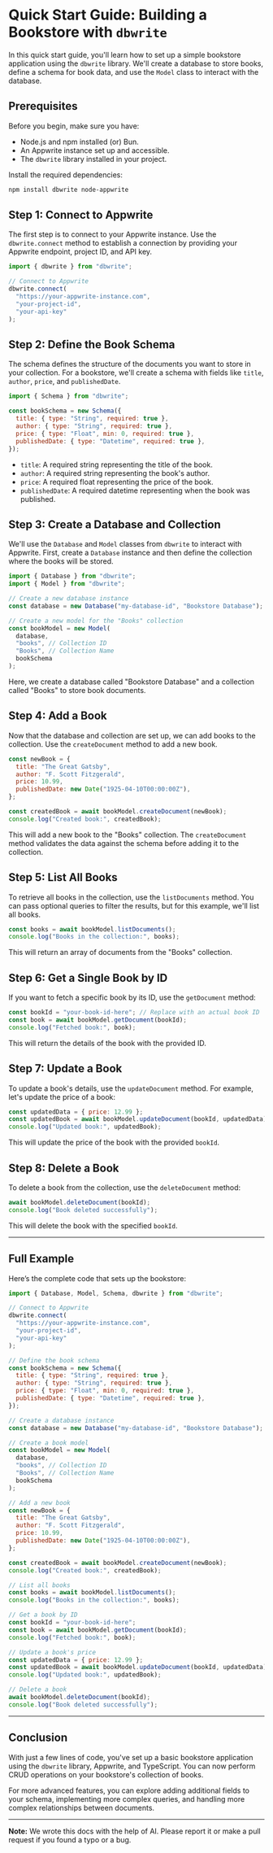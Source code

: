 # Quick Start Guide: Building a Bookstore with `dbwrite`

In this quick start guide, you'll learn how to set up a simple bookstore application using the `dbwrite` library. We'll create a database to store books, define a schema for book data, and use the `Model` class to interact with the database.

## Prerequisites

Before you begin, make sure you have:

- Node.js and npm installed (or) Bun.
- An Appwrite instance set up and accessible.
- The `dbwrite` library installed in your project.

Install the required dependencies:

```bash
npm install dbwrite node-appwrite
```

## Step 1: Connect to Appwrite

The first step is to connect to your Appwrite instance. Use the `dbwrite.connect` method to establish a connection by providing your Appwrite endpoint, project ID, and API key.

```js
import { dbwrite } from "dbwrite";

// Connect to Appwrite
dbwrite.connect(
  "https://your-appwrite-instance.com",
  "your-project-id",
  "your-api-key"
);
```

## Step 2: Define the Book Schema

The schema defines the structure of the documents you want to store in your collection. For a bookstore, we'll create a schema with fields like `title`, `author`, `price`, and `publishedDate`.

```js
import { Schema } from "dbwrite";

const bookSchema = new Schema({
  title: { type: "String", required: true },
  author: { type: "String", required: true },
  price: { type: "Float", min: 0, required: true },
  publishedDate: { type: "Datetime", required: true },
});
```

- `title`: A required string representing the title of the book.
- `author`: A required string representing the book's author.
- `price`: A required float representing the price of the book.
- `publishedDate`: A required datetime representing when the book was published.

## Step 3: Create a Database and Collection

We'll use the `Database` and `Model` classes from `dbwrite` to interact with Appwrite. First, create a `Database` instance and then define the collection where the books will be stored.

```js
import { Database } from "dbwrite";
import { Model } from "dbwrite";

// Create a new database instance
const database = new Database("my-database-id", "Bookstore Database");

// Create a new model for the "Books" collection
const bookModel = new Model(
  database,
  "books", // Collection ID
  "Books", // Collection Name
  bookSchema
);
```

Here, we create a database called "Bookstore Database" and a collection called "Books" to store book documents.

## Step 4: Add a Book

Now that the database and collection are set up, we can add books to the collection. Use the `createDocument` method to add a new book.

```js
const newBook = {
  title: "The Great Gatsby",
  author: "F. Scott Fitzgerald",
  price: 10.99,
  publishedDate: new Date("1925-04-10T00:00:00Z"),
};

const createdBook = await bookModel.createDocument(newBook);
console.log("Created book:", createdBook);
```

This will add a new book to the "Books" collection. The `createDocument` method validates the data against the schema before adding it to the collection.

## Step 5: List All Books

To retrieve all books in the collection, use the `listDocuments` method. You can pass optional queries to filter the results, but for this example, we'll list all books.

```js
const books = await bookModel.listDocuments();
console.log("Books in the collection:", books);
```

This will return an array of documents from the "Books" collection.

## Step 6: Get a Single Book by ID

If you want to fetch a specific book by its ID, use the `getDocument` method:

```js
const bookId = "your-book-id-here"; // Replace with an actual book ID
const book = await bookModel.getDocument(bookId);
console.log("Fetched book:", book);
```

This will return the details of the book with the provided ID.

## Step 7: Update a Book

To update a book's details, use the `updateDocument` method. For example, let's update the price of a book:

```js
const updatedData = { price: 12.99 };
const updatedBook = await bookModel.updateDocument(bookId, updatedData);
console.log("Updated book:", updatedBook);
```

This will update the price of the book with the provided `bookId`.

## Step 8: Delete a Book

To delete a book from the collection, use the `deleteDocument` method:

```js
await bookModel.deleteDocument(bookId);
console.log("Book deleted successfully");
```

This will delete the book with the specified `bookId`.

---

## Full Example

Here’s the complete code that sets up the bookstore:

```js
import { Database, Model, Schema, dbwrite } from "dbwrite";

// Connect to Appwrite
dbwrite.connect(
  "https://your-appwrite-instance.com",
  "your-project-id",
  "your-api-key"
);

// Define the book schema
const bookSchema = new Schema({
  title: { type: "String", required: true },
  author: { type: "String", required: true },
  price: { type: "Float", min: 0, required: true },
  publishedDate: { type: "Datetime", required: true },
});

// Create a database instance
const database = new Database("my-database-id", "Bookstore Database");

// Create a book model
const bookModel = new Model(
  database,
  "books", // Collection ID
  "Books", // Collection Name
  bookSchema
);

// Add a new book
const newBook = {
  title: "The Great Gatsby",
  author: "F. Scott Fitzgerald",
  price: 10.99,
  publishedDate: new Date("1925-04-10T00:00:00Z"),
};

const createdBook = await bookModel.createDocument(newBook);
console.log("Created book:", createdBook);

// List all books
const books = await bookModel.listDocuments();
console.log("Books in the collection:", books);

// Get a book by ID
const bookId = "your-book-id-here";
const book = await bookModel.getDocument(bookId);
console.log("Fetched book:", book);

// Update a book's price
const updatedData = { price: 12.99 };
const updatedBook = await bookModel.updateDocument(bookId, updatedData);
console.log("Updated book:", updatedBook);

// Delete a book
await bookModel.deleteDocument(bookId);
console.log("Book deleted successfully");
```

---

## Conclusion

With just a few lines of code, you've set up a basic bookstore application using the `dbwrite` library, Appwrite, and TypeScript. You can now perform CRUD operations on your bookstore's collection of books.

For more advanced features, you can explore adding additional fields to your schema, implementing more complex queries, and handling more complex relationships between documents.

---

**Note:** We wrote this docs with the help of AI. Please report it or make a pull request if you found a typo or a bug.
